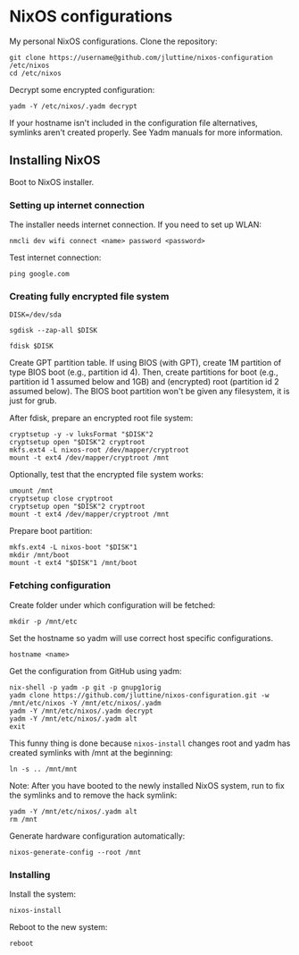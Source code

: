 # NixOS configurations

My personal NixOS configurations. Clone the repository:

```
git clone https://username@github.com/jluttine/nixos-configuration /etc/nixos
cd /etc/nixos
```

Decrypt some encrypted configuration:
```
yadm -Y /etc/nixos/.yadm decrypt
``` 

If your hostname isn't included in the configuration file alternatives, symlinks
aren't created properly. See Yadm manuals for more information.


## Installing NixOS

Boot to NixOS installer.


### Setting up internet connection

The installer needs internet connection. If you need to set up WLAN:
```
nmcli dev wifi connect <name> password <password>
```
Test internet connection:
```
ping google.com
```

### Creating fully encrypted file system

```
DISK=/dev/sda
```


```
sgdisk --zap-all $DISK
```

```
fdisk $DISK
```

Create GPT partition table. If using BIOS (with GPT), create 1M partition of
type BIOS boot (e.g., partition id 4). Then, create partitions for boot (e.g.,
partition id 1 assumed below and 1GB) and (encrypted) root (partition id 2
assumed below). The BIOS boot partition won't be given any filesystem, it is
just for grub.


After fdisk, prepare an encrypted root file system:

```
cryptsetup -y -v luksFormat "$DISK"2
cryptsetup open "$DISK"2 cryptroot
mkfs.ext4 -L nixos-root /dev/mapper/cryptroot
mount -t ext4 /dev/mapper/cryptroot /mnt
```

Optionally, test that the encrypted file system works:

```
umount /mnt
cryptsetup close cryptroot
cryptsetup open "$DISK"2 cryptroot
mount -t ext4 /dev/mapper/cryptroot /mnt
```

Prepare boot partition:

```
mkfs.ext4 -L nixos-boot "$DISK"1
mkdir /mnt/boot
mount -t ext4 "$DISK"1 /mnt/boot
```

### Fetching configuration

Create folder under which configuration will be fetched:
```
mkdir -p /mnt/etc
```

Set the hostname so yadm will use correct host specific configurations.

```
hostname <name>
```

Get the configuration from GitHub using yadm:

```
nix-shell -p yadm -p git -p gnupg1orig
yadm clone https://github.com/jluttine/nixos-configuration.git -w /mnt/etc/nixos -Y /mnt/etc/nixos/.yadm
yadm -Y /mnt/etc/nixos/.yadm decrypt
yadm -Y /mnt/etc/nixos/.yadm alt
exit
```

This funny thing is done because `nixos-install` changes root and yadm has
created symlinks with /mnt at the beginning:

```
ln -s .. /mnt/mnt
```

Note: After you have booted to the newly installed NixOS system, run to fix the
symlinks and to remove the hack symlink:

```
yadm -Y /mnt/etc/nixos/.yadm alt
rm /mnt
```

Generate hardware configuration automatically:

```
nixos-generate-config --root /mnt
```

### Installing

Install the system:

```
nixos-install
```

Reboot to the new system:

```
reboot
```
